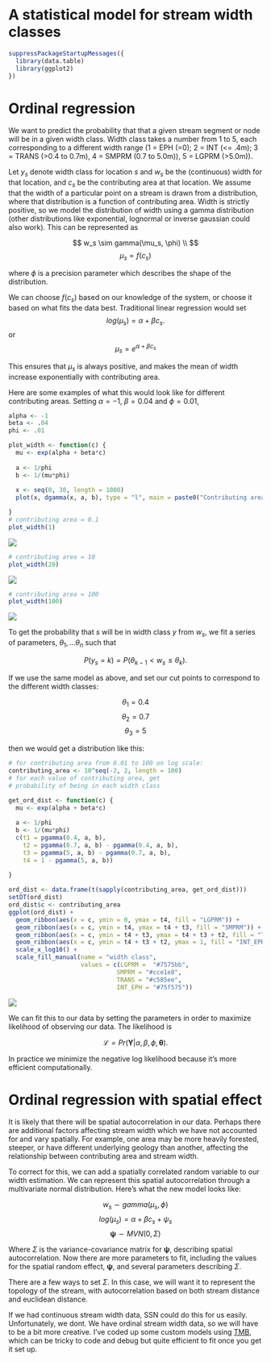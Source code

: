 # A statistical model for stream width classes


``` r
suppressPackageStartupMessages({
  library(data.table)
  library(ggplot2)
})
```

# Ordinal regression

We want to predict the probability that that a given stream segment or
node will be in a given width class. Width class takes a number from 1
to 5, each corresponding to a different width range (1 = EPH (=0); 2 =
INT (\<= .4m); 3 = TRANS (\>0.4 to 0.7m), 4 = SMPRM (0.7 to 5.0m)), 5 =
LGPRM (\>5.0m)).

Let $y_s$ denote width class for location $s$ and $w_s$ be the
(continuous) width for that location, and $c_s$ be the contributing area
at that location. We assume that the width of a particular point on a
stream is drawn from a distribution, where that distribution is a
function of contributing area. Width is strictly positive, so we model
the distribution of width using a gamma distribution (other
distributions like exponential, lognormal or inverse gaussian could also
work). This can be represented as

$$
w_s \sim gamma(\mu_s, \phi) \\
$$ $$
\mu_s = f(c_s)
$$

where $\phi$ is a precision parameter which describes the shape of the
distribution.

We can choose $f(c_s)$ based on our knowledge of the system, or choose
it based on what fits the data best. Traditional linear regression would
set 
$$
log(\mu_s) = \alpha + \beta c_s.
$$ 
or 
$$
\mu_s = e^{\alpha + \beta c_s}
$$

This ensures that $\mu_s$ is always positive, and makes the mean of
width increase exponentially with contributing area.

Here are some examples of what this would look like for different
contributing areas. Setting $\alpha = -1$, $\beta = 0.04$ and
$\phi = 0.01$,

``` r
alpha <- -1
beta <- .04
phi <- .01

plot_width <- function(c) {
  mu <- exp(alpha + beta*c)
  
  a <- 1/phi
  b <- 1/(mu*phi)
  
  x <- seq(0, 30, length = 1000)
  plot(x, dgamma(x, a, b), type = "l", main = paste0("Contributing area = ", c), xlab = "width", ylab = "density")

}
# contributing area = 0.1
plot_width(1)
```

![](stream_width_gamma_files/figure-commonmark/unnamed-chunk-2-1.png)

``` r
# contributing area = 10
plot_width(20)
```

![](stream_width_gamma_files/figure-commonmark/unnamed-chunk-2-2.png)

``` r
# contributing area = 100
plot_width(100)
```

![](stream_width_gamma_files/figure-commonmark/unnamed-chunk-2-3.png)

To get the probability that $s$ will be in width class $y$ from $w_s$,
we fit a series of parameters, $\theta_1, ... \theta_n$ such that

$$
P(y_s = k) = P(\theta_{k-1} < w_s \leq \theta_k). 
$$

If we use the same model as above, and set our cut points to correspond
to the different width classes:

$$
\theta_1 = 0.4
$$ $$
\theta_2 = 0.7 
$$ $$
\theta_3 = 5
$$

then we would get a distribution like this:

``` r
# for contributing area from 0.01 to 100 on log scale: 
contributing_area <- 10^seq(-2, 2, length = 100)
# for each value of contributing area, get 
# probability of being in each width class

get_ord_dist <- function(c) {
  mu <- exp(alpha + beta*c)
  
  a <- 1/phi
  b <- 1/(mu*phi)
  c(t1 = pgamma(0.4, a, b),
    t2 = pgamma(0.7, a, b) - pgamma(0.4, a, b), 
    t3 = pgamma(5, a, b) - pgamma(0.7, a, b), 
    t4 = 1 - pgamma(5, a, b))
  
}

ord_dist <- data.frame(t(sapply(contributing_area, get_ord_dist)))
setDT(ord_dist)
ord_dist$c <- contributing_area
ggplot(ord_dist) + 
  geom_ribbon(aes(x = c, ymin = 0, ymax = t4, fill = "LGPRM")) +
  geom_ribbon(aes(x = c, ymin = t4, ymax = t4 + t3, fill = "SMPRM")) + 
  geom_ribbon(aes(x = c, ymin = t4 + t3, ymax = t4 + t3 + t2, fill = "TRANS")) +
  geom_ribbon(aes(x = c, ymin = t4 + t3 + t2, ymax = 1, fill = "INT_EPH")) +
  scale_x_log10() +
  scale_fill_manual(name = "width class", 
                    values = c(LGPRM =  "#7575bb", 
                              SMPRM = "#cce1e8", 
                              TRANS = "#c585ee", 
                              INT_EPH = "#75f575"))
```

![](stream_width_gamma_files/figure-commonmark/unnamed-chunk-3-1.png)

We can fit this to our data by setting the parameters in order to
maximize likelihood of observing our data. The likelihood is

$$
\mathcal{L} = Pr(\mathbf Y | \alpha, \beta, \phi, \mathbf\theta).
$$

In practice we minimize the negative log likelihood because it’s more
efficient computationally.

# Ordinal regression with spatial effect

It is likely that there will be spatial autocorrelation in our data.
Perhaps there are additional factors affecting stream width which we
have not accounted for and vary spatially. For example, one area may be
more heavily forested, steeper, or have different underlying geology
than another, affecting the relationship between contributing area and
stream width.

To correct for this, we can add a spatially correlated random variable
to our width estimation. We can represent this spatial autocorrelation
through a multivariate normal distribution. Here’s what the new model
looks like:

$$
w_s \sim gamma(\mu_s, \phi)
$$ $$
log(\mu_s) = \alpha + \beta c_s + \psi_s
$$ $$
\mathbf \psi \sim MVN(0, \Sigma)
$$

Where $\Sigma$ is the variance-covariance matrix for $\mathbf \psi$,
describing spatial autocorrelation. Now there are more parameters to
fit, including the values for the spatial random effect, $\mathbf \psi$,
and several parameters describing $\Sigma$.

There are a few ways to set $\Sigma$. In this case, we will want it to
represent the topology of the stream, with autocorrelation based on both
stream distance and euclidean distance.

If we had continuous stream width data, SSN could do this for us easily.
Unfortunately, we dont. We have ordinal stream width data, so we will
have to be a bit more creative. I’ve coded up some custom models using
[TMB](https://kaskr.github.io/adcomp/_book/Introduction.html), which can
be tricky to code and debug but quite efficient to fit once you get it
set up.
